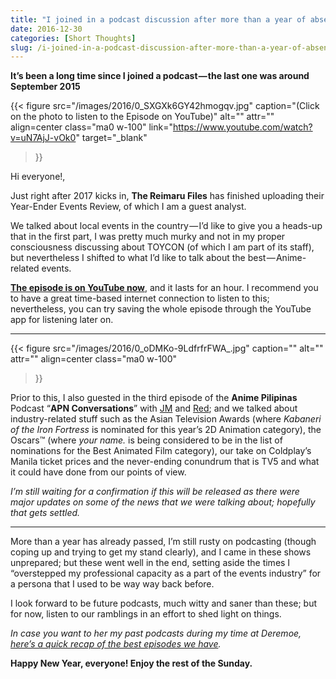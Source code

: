 ```yaml
---
title: "I joined in a podcast discussion after more than a year of absence"
date: 2016-12-30
categories: [Short Thoughts]
slug: /i-joined-in-a-podcast-discussion-after-more-than-a-year-of-absence-3ff57411fb4b
---
```


**It’s been a long time since I joined a podcast — the last one was around September 2015**

{{< figure
  src="/images/2016/0_SXGXk6GY42hmogqv.jpg"
  caption="(Click on the photo to listen to the Episode on YouTube)"
  alt="" attr="" 
  align=center class="ma0 w-100"
  link="https://www.youtube.com/watch?v=uN7AjJ-vOk0" target="_blank"
>}}

Hi everyone!,

Just right after 2017 kicks in, **The Reimaru Files** has finished uploading their Year-Ender Events Review, of which I am a guest analyst. 

We talked about local events in the country — I’d like to give you a heads-up that in the first part, I was pretty much murky and not in my proper consciousness discussing about TOYCON (of which I am part of its staff), but nevertheless I shifted to what I’d like to talk about the best — Anime-related events.

[**The episode is on YouTube now**](https://www.youtube.com/watch?v=uN7AjJ-vOk0), and it lasts for an hour. I recommend you to have a great time-based internet connection to listen to this; nevertheless, you can try saving the whole episode through the YouTube app for listening later on.

* * *

{{< figure
  src="/images/2016/0_oDMKo-9LdfrfrFWA_.jpg"
  caption=""
  alt="" attr="" 
  align=center class="ma0 w-100"
>}}


Prior to this, I also guested in the third episode of the **Anime Pilipinas** Podcast “**APN Conversations**” with [JM](https://medium.com/u/66b854fa2a40) and [Red](https://medium.com/u/31555fc8f4b); and we talked about industry-related stuff such as the Asian Television Awards (where _Kabaneri of the Iron Fortress_ is nominated for this year’s 2D Animation category), the Oscars™ (where _your name._ is being considered to be in the list of nominations for the Best Animated Film category), our take on Coldplay’s Manila ticket prices and the never-ending conundrum that is TV5 and what it could have done from our points of view.

_I’m still waiting for a confirmation if this will be released as there were major updates on some of the news that we were talking about; hopefully that gets settled._

* * *

More than a year has already passed, I’m still rusty on podcasting (though coping up and trying to get my stand clearly), and I came in these shows unprepared; but these went well in the end, setting aside the times I “overstepped my professional capacity as a part of the events industry” for a persona that I used to be way way back before.

I look forward to be future podcasts, much witty and saner than these; but for now, listen to our ramblings in an effort to shed light on things.

_In case you want to her my past podcasts during my time at Deremoe,_ [_here’s a quick recap of the best episodes we have_](/the-best-podcasts-deremoe-have-b05649cfba54)_._

**Happy New Year, everyone! Enjoy the rest of the Sunday.**
